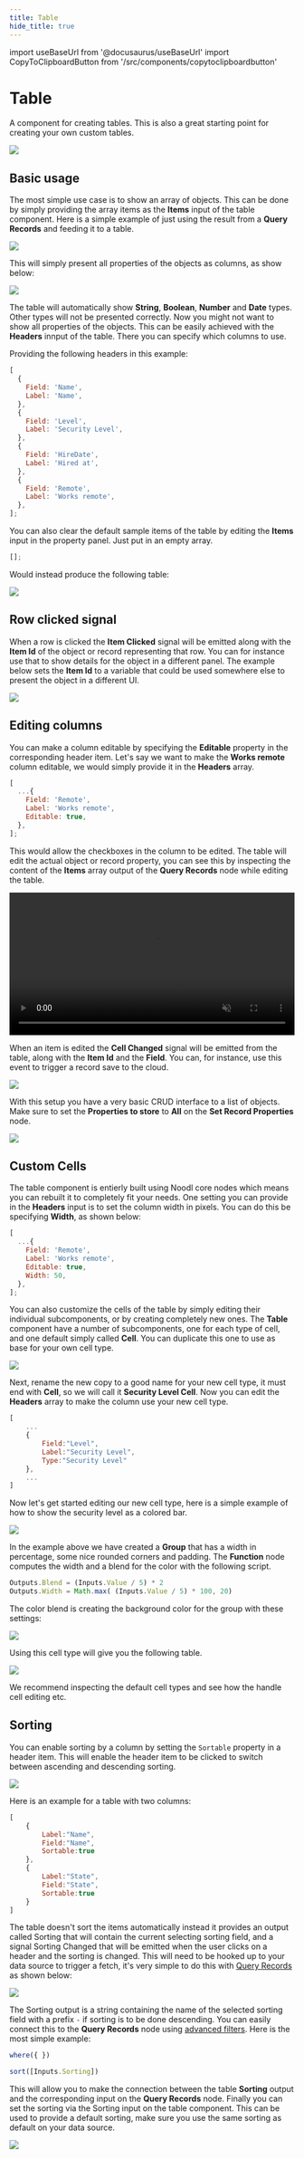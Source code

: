 ```yaml
---
title: Table
hide_title: true
---
```


import useBaseUrl from '@docusaurus/useBaseUrl'
import CopyToClipboardButton from '/src/components/copytoclipboardbutton'

# Table

A component for creating tables. This is also a great starting point for creating your own custom tables.

<div className="ndl-image-with-background l">

![](/library/prefabs/table/table.png)

</div>

## Basic usage

The most simple use case is to show an array of objects. This can be done by simply providing the array items as the **Items** input of the table component. Here is a simple example of just using the result from a **Query Records** and feeding it to a table.

<div className="ndl-image-with-background xl">

![](/library/prefabs/table/table-nodes-1.png)

</div>

This will simply present all properties of the objects as columns, as show below:

<div className="ndl-image-with-background xl">

![](/library/prefabs/table/table-screen-1.png)

</div>

The table will automatically show **String**, **Boolean**, **Number** and **Date** types. Other types will not be presented correctly. Now you might not want to show all properties of the objects. This can be easily achieved with the **Headers** innput of the table. There you can specify which columns to use.

Providing the following headers in this example:

```javascript
[
  {
    Field: 'Name',
    Label: 'Name',
  },
  {
    Field: 'Level',
    Label: 'Security Level',
  },
  {
    Field: 'HireDate',
    Label: 'Hired at',
  },
  {
    Field: 'Remote',
    Label: 'Works remote',
  },
];
```

You can also clear the default sample items of the table by editing the **Items** input in the property panel. Just put in an empty array.

```javascript
[];
```

Would instead produce the following table:

<div className="ndl-image-with-background xl">

![](/library/prefabs/table/table-screen-2.png)

</div>

## Row clicked signal

When a row is clicked the **Item Clicked** signal will be emitted along with the **Item Id** of the object or record representing that row. You can for instance use that to show details for the object in a different panel. The example below sets the **Item Id** to a variable that could be used somewhere else to present the object in a different UI.

<div className="ndl-image-with-background xl">

![](/library/prefabs/table/table-nodes-2.png)

</div>

## Editing columns

You can make a column editable by specifying the **Editable** property in the corresponding header item. Let's say we want to make the **Works remote** column editable, we would simply provide it in the **Headers** array.

```javascript
[
  ...{
    Field: 'Remote',
    Label: 'Works remote',
    Editable: true,
  },
];
```

This would allow the checkboxes in the column to be edited. The table will edit the actual object or record property, you can see this by inspecting the content of the **Items** array output of the **Query Records** node while editing the table.

<div className="ndl-video">
    <video width="100%" autoPlay muted loop src={useBaseUrl("/library/prefabs/table/table-editable.mp4")}/>
</div>

When an item is edited the **Cell Changed** signal will be emitted from the table, along with the **Item Id** and the **Field**. You can, for instance, use this event to trigger a record save to the cloud.

<div className="ndl-image-with-background xl">

![](/library/prefabs/table/table-nodes-3.png)

</div>

With this setup you have a very basic CRUD interface to a list of objects. Make sure to set the **Properties to store** to **All** on the **Set Record Properties** node.

<div className="ndl-image-with-background l">

![](/library/prefabs/table/set-record-props.png)

</div>

## Custom Cells

The table component is entierly built using Noodl core nodes which means you can rebuilt it to completely fit your needs. One setting you can provide in the **Headers** input is to set the column width in pixels. You can do this be specifying **Width**, as shown below:

```javascript
[
  ...{
    Field: 'Remote',
    Label: 'Works remote',
    Editable: true,
    Width: 50,
  },
];
```

You can also customize the cells of the table by simply editing their individual subcomponents, or by creating completely new ones. The **Table** component have a number of subcomponents, one for each type of cell, and one default simply called **Cell**. You can duplicate this one to use as base for your own cell type.

<div className="ndl-image-with-background xl">

![](/library/prefabs/table/table-duplicate-cell.png)

</div>

Next, rename the new copy to a good name for your new cell type, it must end with **Cell**, so we will call it **Security Level Cell**. Now you can edit the **Headers** array to make the column use your new cell type.

```javascript
[
    ...
    {
        Field:"Level",
        Label:"Security Level",
        Type:"Security Level"
    },
    ...
]
```

Now let's get started editing our new cell type, here is a simple example of how to show the security level as a colored bar.

<div className="ndl-image-with-background xl">

![](/library/prefabs/table/table-nodes-4.png)

</div>

In the example above we have created a **Group** that has a width in percentage, some nice rounded corners and padding. The **Function** node computes the width and a blend for the color with the following script.

```javascript
Outputs.Blend = (Inputs.Value / 5) * 2
Outputs.Width = Math.max( (Inputs.Value / 5) * 100, 20)
```

The color blend is creating the background color for the group with these settings:

<div className="ndl-image-with-background l">

![](/library/prefabs/table/table-color-blend-props.png)

</div>

Using this cell type will give you the following table.

<div className="ndl-image-with-background xl">

![](/library/prefabs/table/table-screen-3.png)

</div>

We recommend inspecting the default cell types and see how the handle cell editing etc.

## Sorting

You can enable sorting by a column by setting the `Sortable` property in a header item. This will enable the header item to be clicked to switch between ascending and descending sorting. 

<div className="ndl-image-with-background l">

![](/library/prefabs/table/table-sorting-3.png)

</div>

Here is an example for a table with two columns:

```javascript
[
    {
        Label:"Name",
        Field:"Name",
        Sortable:true
    },
    {
        Label:"State",
        Field:"State",
        Sortable:true
    }
]
```

The table doesn't sort the items automatically instead it provides an output called <span class="ndl-data">Sorting</span> that will contain the current selecting sorting field, and a signal <span class="ndl-data">Sorting Changed</span> that will be emitted when the user clicks on a header and the sorting is changed. This will need to be hooked up to your data source to trigger a fetch, it's very simple to do this with [Query Records](/nodes/data/cloud-data/query-records) as shown below:

<div className="ndl-image-with-background xl">

![](/library/prefabs/table/table-sorting-1.png)

</div>

The <span class="ndl-data">Sorting</span> output is a string containing the name of the selected sorting field with a prefix `-` if sorting is to be done descending. You can easily connect this to the **Query Records** node using [advanced filters](/nodes/data/cloud-data/query-records#sorting-in-advanced-filters). Here is the most simple example:

```javascript
where({ })

sort([Inputs.Sorting])
```

This will allow you to make the connection between the table **Sorting** output and the corresponding input on the **Query Records** node. Finally you can set the sorting via the <span class="ndl-data">Sorting</span> input on the table component. This can be used to provide a default sorting, make sure you use the same sorting as default on your data source.

<div className="ndl-image-with-background l">

![](/library/prefabs/table/table-sorting-2.png)

</div>
